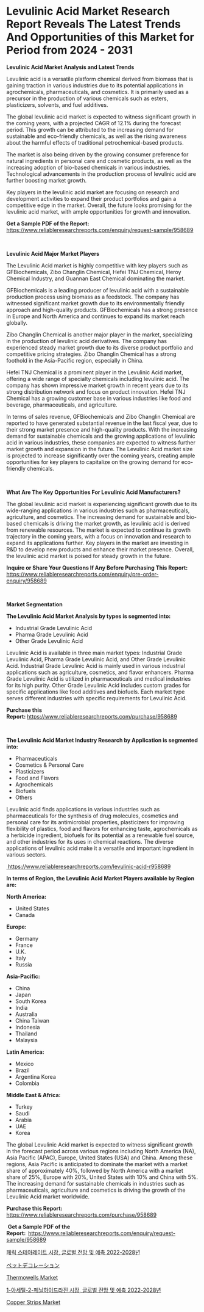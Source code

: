 <p><h1>Levulinic Acid Market Research Report Reveals The Latest Trends And Opportunities of this Market for Period from 2024 - 2031</h1></p><p><strong>Levulinic Acid Market Analysis and Latest Trends</strong></p>
<p><p>Levulinic acid is a versatile platform chemical derived from biomass that is gaining traction in various industries due to its potential applications in agrochemicals, pharmaceuticals, and cosmetics. It is primarily used as a precursor in the production of various chemicals such as esters, plasticizers, solvents, and fuel additives.</p><p>The global levulinic acid market is expected to witness significant growth in the coming years, with a projected CAGR of 12.1% during the forecast period. This growth can be attributed to the increasing demand for sustainable and eco-friendly chemicals, as well as the rising awareness about the harmful effects of traditional petrochemical-based products.</p><p>The market is also being driven by the growing consumer preference for natural ingredients in personal care and cosmetic products, as well as the increasing adoption of bio-based chemicals in various industries. Technological advancements in the production process of levulinic acid are further boosting market growth.</p><p>Key players in the levulinic acid market are focusing on research and development activities to expand their product portfolios and gain a competitive edge in the market. Overall, the future looks promising for the levulinic acid market, with ample opportunities for growth and innovation.</p></p>
<p><strong>Get a Sample PDF of the Report:&nbsp;</strong> <a href="https://www.reliableresearchreports.com/enquiry/request-sample/958689">https://www.reliableresearchreports.com/enquiry/request-sample/958689</a></p>
<p>&nbsp;</p>
<p><strong>Levulinic Acid Major Market Players</strong></p>
<p><p>The Levulinic Acid market is highly competitive with key players such as GFBiochemicals, Zibo Changlin Chemical, Hefei TNJ Chemical, Heroy Chemical Industry, and Guannan East Chemical dominating the market. </p><p>GFBiochemicals is a leading producer of levulinic acid with a sustainable production process using biomass as a feedstock. The company has witnessed significant market growth due to its environmentally friendly approach and high-quality products. GFBiochemicals has a strong presence in Europe and North America and continues to expand its market reach globally.</p><p>Zibo Changlin Chemical is another major player in the market, specializing in the production of levulinic acid derivatives. The company has experienced steady market growth due to its diverse product portfolio and competitive pricing strategies. Zibo Changlin Chemical has a strong foothold in the Asia-Pacific region, especially in China.</p><p>Hefei TNJ Chemical is a prominent player in the Levulinic Acid market, offering a wide range of specialty chemicals including levulinic acid. The company has shown impressive market growth in recent years due to its strong distribution network and focus on product innovation. Hefei TNJ Chemical has a growing customer base in various industries like food and beverage, pharmaceuticals, and agriculture.</p><p>In terms of sales revenue, GFBiochemicals and Zibo Changlin Chemical are reported to have generated substantial revenue in the last fiscal year, due to their strong market presence and high-quality products. With the increasing demand for sustainable chemicals and the growing applications of levulinic acid in various industries, these companies are expected to witness further market growth and expansion in the future. The Levulinic Acid market size is projected to increase significantly over the coming years, creating ample opportunities for key players to capitalize on the growing demand for eco-friendly chemicals.</p></p>
<p>&nbsp;</p>
<p><strong>What Are The Key Opportunities For Levulinic Acid Manufacturers?</strong></p>
<p><p>The global levulinic acid market is experiencing significant growth due to its wide-ranging applications in various industries such as pharmaceuticals, agriculture, and cosmetics. The increasing demand for sustainable and bio-based chemicals is driving the market growth, as levulinic acid is derived from renewable resources. The market is expected to continue its growth trajectory in the coming years, with a focus on innovation and research to expand its applications further. Key players in the market are investing in R&D to develop new products and enhance their market presence. Overall, the levulinic acid market is poised for steady growth in the future.</p></p>
<p><strong>Inquire or Share Your Questions If Any Before Purchasing This Report:</strong> <a href="https://www.reliableresearchreports.com/enquiry/pre-order-enquiry/958689">https://www.reliableresearchreports.com/enquiry/pre-order-enquiry/958689</a></p>
<p>&nbsp;</p>
<p><strong>Market Segmentation</strong></p>
<p><strong>The Levulinic Acid Market Analysis by types is segmented into:</strong></p>
<p><ul><li>Industrial Grade Levulinic Acid</li><li>Pharma Grade Levulinic Acid</li><li>Other Grade Levulinic Acid</li></ul></p>
<p><p>Levulinic Acid is available in three main market types: Industrial Grade Levulinic Acid, Pharma Grade Levulinic Acid, and Other Grade Levulinic Acid. Industrial Grade Levulinic Acid is mainly used in various industrial applications such as agriculture, cosmetics, and flavor enhancers. Pharma Grade Levulinic Acid is utilized in pharmaceuticals and medical industries for its high purity. Other Grade Levulinic Acid includes custom grades for specific applications like food additives and biofuels. Each market type serves different industries with specific requirements for Levulinic Acid.</p></p>
<p><strong>Purchase this Report:&nbsp;</strong><a href="https://www.reliableresearchreports.com/purchase/958689">https://www.reliableresearchreports.com/purchase/958689</a></p>
<p>&nbsp;</p>
<p><strong>The Levulinic Acid Market Industry Research by Application is segmented into:</strong></p>
<p><ul><li>Pharmaceuticals</li><li>Cosmetics & Personal Care</li><li>Plasticizers</li><li>Food and Flavors</li><li>Agrochemicals</li><li>Biofuels</li><li>Others</li></ul></p>
<p><p>Levulinic acid finds applications in various industries such as pharmaceuticals for the synthesis of drug molecules, cosmetics and personal care for its antimicrobial properties, plasticizers for improving flexibility of plastics, food and flavors for enhancing taste, agrochemicals as a herbicide ingredient, biofuels for its potential as a renewable fuel source, and other industries for its uses in chemical reactions. The diverse applications of levulinic acid make it a versatile and important ingredient in various sectors.</p></p>
<p><a href="https://www.reliableresearchreports.com/levulinic-acid-r958689">&nbsp;https://www.reliableresearchreports.com/levulinic-acid-r958689</a></p>
<p><strong>In terms of Region, the Levulinic Acid Market Players available by Region are:</strong></p>
<p>
    <p> <strong> North America: </strong>
        <ul>
            <li>United States</li>
            <li>Canada</li>
        </ul>
        </p> 
    <p> <strong> Europe: </strong>
        <ul>
            <li>Germany</li>
            <li>France</li>
            <li>U.K.</li>
            <li>Italy</li>
            <li>Russia</li>
        </ul>
        </p> 
    <p> <strong> Asia-Pacific: </strong>
        <ul>
            <li>China</li>
            <li>Japan</li>
            <li>South Korea</li>
            <li>India</li>
            <li>Australia</li>
            <li>China Taiwan</li>
            <li>Indonesia</li>
            <li>Thailand</li>
            <li>Malaysia</li>
        </ul>
        </p> 
    <p> <strong> Latin America: </strong>
        <ul>
            <li>Mexico</li>
            <li>Brazil</li>
            <li>Argentina Korea</li>
            <li>Colombia</li>
        </ul>
        </p> 
    <p> <strong> Middle East & Africa: </strong>
        <ul>
            <li>Turkey</li>
            <li>Saudi</li>
            <li>Arabia</li>
            <li>UAE</li>
            <li>Korea</li>
        </ul>
    </p>
    </p>
<p><p>The global Levulinic Acid market is expected to witness significant growth in the forecast period across various regions including North America (NA), Asia Pacific (APAC), Europe, United States (USA) and China. Among these regions, Asia Pacific is anticipated to dominate the market with a market share of approximately 40%, followed by North America with a market share of 25%, Europe with 20%, United States with 10% and China with 5%. The increasing demand for sustainable chemicals in industries such as pharmaceuticals, agriculture and cosmetics is driving the growth of the Levulinic Acid market worldwide.</p></p>
<p><strong>Purchase this Report: </strong><a href="https://www.reliableresearchreports.com/purchase/958689">https://www.reliableresearchreports.com/purchase/958689</a></p>
<p>&nbsp;<strong>Get a Sample PDF of the Report:&nbsp;&nbsp;</strong><a href="https://www.reliableresearchreports.com/enquiry/request-sample/958689">https://www.reliableresearchreports.com/enquiry/request-sample/958689</a></p>
<p><strong></strong></p>
<p><p><a href="https://medium.com/@minimini78678/%EC%B2%A0-%EC%8A%A4%ED%85%8C%EC%95%84%EB%A0%88%EC%9D%B4%ED%8A%B8-%EC%8B%9C%EC%9E%A5-%EA%B8%80%EB%A1%9C%EB%B2%8C-%EC%A0%84%EB%A7%9D-%EB%B0%8F-%EC%98%88%EC%B8%A1-2022-2028-%EC%8B%9C%EC%9E%A5-%EA%B7%9C%EB%AA%A8-%EB%B0%8F-%EC%A0%90%EC%9C%A0%EC%9C%A8-%EB%B6%84%EC%84%9D-%EC%84%B1%EC%9E%A5-%EB%8F%99%ED%96%A5-%EB%B0%8F-%EC%98%88%EC%B8%A1-2024-2031-c5e4154c8e35">페릭 스테아레이트 시장, 글로벌 전망 및 예측 2022-2028년</a></p><p><a href="https://medium.com/@sebastianhodges1/%E3%82%AF%E3%82%99%E3%83%AD%E3%83%BC%E3%83%8F%E3%82%99%E3%83%AB%E3%83%98%E3%82%9A%E3%83%83%E3%83%88%E3%83%86%E3%82%99%E3%82%B3%E3%83%AC%E3%83%BC%E3%82%B7%E3%83%A7%E3%83%B3%E5%B8%82%E5%A0%B4%E3%81%AE%E8%A6%8F%E6%A8%A1%E3%81%AF-%E6%A5%AD%E7%95%8C%E3%81%AE%E4%BA%88%E6%B8%AC%E3%81%AB%E3%82%88%E3%82%8C%E3%81%AF%E3%82%992024%E5%B9%B4%E3%81%8B%E3%82%892031%E5%B9%B4%E3%81%BE%E3%81%A6%E3%82%99%E3%81%AB-%E3%81%AE%E5%B9%B4%E5%B9%B3%E5%9D%87%E6%88%90%E9%95%B7%E7%8E%87%E3%82%92%E7%B5%8C%E9%A8%93%E3%81%99%E3%82%8B%E3%81%A8%E4%BA%88%E6%83%B3%E3%81%95%E3%82%8C%E3%81%A6%E3%81%84%E3%81%BE%E3%81%99-8c7f661d58fa">ペットデコレーション</a></p><p><a href="https://www.linkedin.com/pulse/thermowellsnbspmarket-focuses-market-share-size-projected-forecast-0xkbe">Thermowells Market</a></p><p><a href="https://medium.com/@minimini78678/%EC%A7%80%EC%97%AD-1-%EC%95%84%EC%84%B8%ED%8B%B8-2-%ED%8E%98%EB%8B%90%ED%95%98%EC%9D%B4%EB%93%9C%EB%9D%BC%EC%A7%84-%EC%8B%9C%EC%9E%A5-%EA%B8%80%EB%A1%9C%EB%B2%8C-%EC%A0%84%EB%A7%9D-%EB%B0%8F-2022-2028-%EC%8B%9C%EC%9E%A5%EC%9D%98-%EC%98%88%EC%B8%A1-%EC%A0%9C%ED%92%88-%EC%9C%A0%ED%98%95%EB%B3%84-%EC%9D%91%EC%9A%A9%EB%B3%84-%EC%A7%80%EC%97%AD%EB%B3%84-%EB%B0%8F-%ED%9A%8C%EC%82%AC%EB%B3%84-%EC%82%B0%EC%97%85-%EC%84%B8%EB%B6%84%ED%99%94-%EC%A0%84%EB%A7%9D-%EC%8B%9C%EC%9E%A5-%ED%8F%89%EA%B0%80-%EA%B2%BD%EC%9F%81-36916c34096d">1-아세틸-2-페닐하이드라진 시장, 글로벌 전망 및 예측 2022-2028년</a></p><p><a href="https://github.com/ayamgoreng5458/Market-Research-Report-List-1/blob/main/copper-strips-market.md">Copper Strips Market</a></p></p>